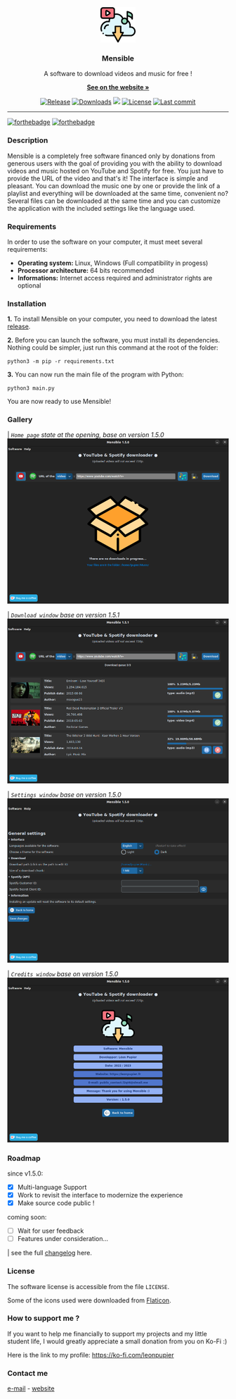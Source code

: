 <div align="center">
  <a href="https://github.com/LeonPupier/Mensible">
    <img src="Content/Images/app.png" alt="Logo" width="80" height="80">
  </a>
  <h3 align="center">Mensible</h3>
  
  A software to download videos and music for free !
  
  <a href="https://www.leonpupier.fr/projects/mensible"><strong>See on the website »</strong></a>
  
  [![Release](https://img.shields.io/github/release/LeonPupier/Mensible.svg)](https://github.com/LeonPupier/Mensible/releases)
  [![Downloads](https://img.shields.io/github/downloads/LeonPupier/Mensible/total.svg)](https://github.com/LeonPupier/Mensible/releases)
  ![](https://tokei.rs/b1/github/LeonPupier/Mensible)
  [![License](https://img.shields.io/github/license/LeonPupier/Mensible.svg)](https://github.com/LeonPupier/Mensible/)
  [![Last commit](https://img.shields.io/github/last-commit/LeonPupier/Mensible.svg)](https://github.com/LeonPupier/Mensible/)
</div>

---

[![forthebadge](https://forthebadge.com/images/badges/made-with-python.svg)](https://github.com/LeonPupier/Mensible/)
[![forthebadge](http://forthebadge.com/images/badges/built-with-love.svg)](https://github.com/LeonPupier/Mensible/)

### Description

Mensible is a completely free software financed only by donations from generous users
with the goal of providing you with the ability to download videos and music hosted
on YouTube and Spotify for free. You just have to provide the URL of the video and
that's it! The interface is simple and pleasant. You can download the music one by one
or provide the link of a playlist and everything will be downloaded at the same time,
convenient no? Several files can be downloaded at the same time and you can customize
the application with the included settings like the language used.

### Requirements
In order to use the software on your computer, it must meet several requirements:
- **Operating system:**
Linux, Windows (Full compatibility in progess)
- **Processor architecture:**
64 bits recommended
- **Informations:**
Internet access required and administrator rights are optional

### Installation
**1.** To install Mensible on your computer, you need to download the latest [release](https://github.com/LeonPupier/Mensible/releases/latest).

**2.** Before you can launch the software, you must install its dependencies.
Nothing could be simpler, just run this command at the root of the folder:
```
python3 -m pip -r requirements.txt
```
**3.** You can now run the main file of the program with Python:
```
python3 main.py
```
You are now ready to use Mensible!

### Gallery
| _`Home page` state at the opening, base on version 1.5.0_
![](Documentation/home.png)

| _`Download window` base on version 1.5.1_
![](Documentation/download.png)

| _`Settings window` base on version 1.5.0_
![](Documentation/settings.png)

| _`Credits window` base on version 1.5.0_
![](Documentation/credits.png)


### Roadmap
since v1.5.0:
- [x] Multi-language Support
- [x] Work to revisit the interface to modernize the experience
- [x] Make source code public !

coming soon:
- [ ] Wait for user feedback
- [ ] Features under consideration...

| see the full [changelog](https://github.com/LeonPupier/Mensible/blob/master/Content/changelog.txt) here.

### License
The software license is accessible from the file ```LICENSE```.

Some of the icons used were downloaded from [Flaticon](https://www.flaticon.com/).

### How to support me ?
If you want to help me financially to support my projects and my little student life,
I would greatly appreciate a small donation from you on Ko-Fi :)

Here is the link to my profile: https://ko-fi.com/leonpupier

### Contact me
[e-mail](mailto:public_contact.l2qt6@slmail.me) - [website](https://leonpupier.fr)
